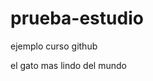 # prueba-estudio
ejemplo curso github
<html>
	<head>
		<title>junocoon</title>
	</head>
	<body>
	el gato mas lindo del mundo
	</body>
</html>
